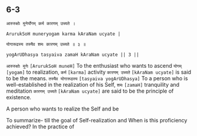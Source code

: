 ## 6-3


```shloka-sa
आरुरुक्षोः मुनेर्योगम् कर्म कारणम् उच्यते ।
```
```shloka-sa-hk
ArurukSoH muneryogam karma kAraNam ucyate |
```
```shloka-sa
योगारूढस्य तस्यैव शमः कारणम् उच्यते ॥ ३ ॥
```
```shloka-sa-hk
yogArUDhasya tasyaiva zamaH kAraNam ucyate || 3 ||
```

`आरुरुक्षोः मुनेः` `[ArurukSoH muneH]` To the enthusiast who wants to ascend `योगम्` `[yogam]` to realization, `कर्म` `[karma]` activity `कारणम् उच्यते` `[kAraNam ucyate]` is said to be the means. `तस्यैव योगारूढस्य` `[tasyaiva yogArUDhasya]` To a person who is well-established in the realization of his Self, `शमः` `[zamaH]` tranquility and meditation `कारणम् उच्यते` `[kAraNam ucyate]` are said to be the principle of existence.

A person who wants to realize the Self and be 



To summarize- till the goal of Self-realization and 
When is this proficiency achieved? In the practice of 

